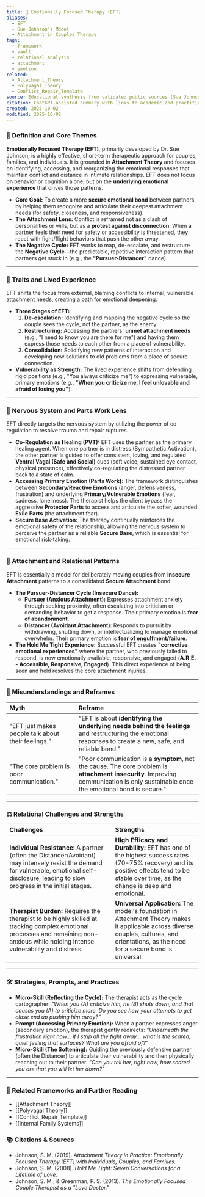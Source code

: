 ```yaml
---
title: 💖 Emotionally Focused Therapy (EFT)
aliases:
  - EFT
  - Sue Johnson's Model
  - Attachment_in_Couples_Therapy
tags:
  - framework
  - vault
  - relational_analysis
  - attachment
  - emotion
related:
  - Attachment_Theory
  - Polyvagal Theory
  - Conflict_Repair_Template
source: Educational synthesis from validated public sources (Sue Johnson's model)
citation: ChatGPT-assisted summary with links to academic and practitioner materials
created: 2025-10-02
modified: 2025-10-02
---
```


<!-- @format -->

### 🧩 Definition and Core Themes

**Emotionally Focused Therapy (EFT)**, primarily developed by Dr. Sue Johnson, is a
highly effective, short-term therapeutic approach for couples, families, and
individuals. It is grounded in **Attachment Theory** and focuses on identifying,
accessing, and reorganizing the emotional responses that maintain conflict and distance
in intimate relationships. EFT does not focus on behavior or cognition alone, but on the
**underlying emotional experience** that drives those patterns.

- **Core Goal:** To create a more **secure emotional bond** between partners by helping
  them recognize and articulate their deepest attachment needs (for safety, closeness,
  and responsiveness).
- **The Attachment Lens:** Conflict is reframed not as a clash of personalities or
  wills, but as a **protest against disconnection**. When a partner feels their need for
  safety or accessibility is threatened, they react with fight/flight behaviors that
  push the other away.
- **The Negative Cycle:** EFT works to map, de-escalate, and restructure the **Negative
  Cycle**—the predictable, repetitive interaction pattern that partners get stuck in
  (e.g., the **"Pursuer-Distancer"** dance).

---

### 🌿 Traits and Lived Experience

EFT shifts the focus from external, blaming conflicts to internal, vulnerable attachment
needs, creating a path for emotional deepening.

- **Three Stages of EFT:**
  1. **De-escalation:** Identifying and mapping the negative cycle so the couple sees
     the cycle, not the partner, as the enemy.
  2. **Restructuring:** Accessing the partners' **unmet attachment needs** (e.g., "I
     need to know you are there for me") and having them express those needs to each
     other from a place of vulnerability.
  3. **Consolidation:** Solidifying new patterns of interaction and developing new
     solutions to old problems from a place of secure connection.
- **Vulnerability as Strength:** The lived experience shifts from defending rigid
  positions (e.g., "You always criticize me") to expressing vulnerable, primary emotions
  (e.g., **"When you criticize me, I feel unlovable and afraid of losing you"**).

---

### 🧠 Nervous System and Parts Work Lens

EFT directly targets the nervous system by utilizing the power of co-regulation to
resolve trauma and repair ruptures.

- **Co-Regulation as Healing (PVT):** EFT uses the partner as the primary healing agent.
  When one partner is in distress (Sympathetic Activation), the other partner is guided
  to offer consistent, loving, and regulated **Ventral Vagal (Safe and Social)** cues
  (soft voice, sustained eye contact, physical presence), effectively co-regulating the
  distressed partner back to a state of calm.
- **Accessing Primary Emotion (Parts Work):** The framework distinguishes between
  **Secondary/Reactive Emotions** (anger, defensiveness, frustration) and underlying
  **Primary/Vulnerable Emotions** (fear, sadness, loneliness). The therapist helps the
  client bypass the aggressive **Protector Parts** to access and articulate the softer,
  wounded **Exile Parts** (the attachment fear).
- **Secure Base Activation:** The therapy continually reinforces the emotional safety of
  the relationship, allowing the nervous system to perceive the partner as a reliable
  **Secure Base**, which is essential for emotional risk-taking.

---

### 💞 Attachment and Relational Patterns

EFT is essentially a model for deliberately moving couples from **Insecure Attachment**
patterns to a consolidated **Secure Attachment** bond.

- **The Pursuer-Distancer Cycle (Insecure Dance):**
  - **Pursuer (Anxious Attachment):** Expresses attachment anxiety through seeking
    proximity, often escalating into criticism or demanding behavior to get a response.
    Their primary emotion is **fear of abandonment**.
  - **Distancer (Avoidant Attachment):** Responds to pursuit by withdrawing, shutting
    down, or intellectualizing to manage emotional overwhelm. Their primary emotion is
    **fear of engulfment/failure**.
- **The Hold Me Tight Experience:** Successful EFT creates **"corrective emotional
  experiences"** where the partner, who previously failed to respond, is now emotionally
  available, responsive, and engaged (**A.R.E. - Accessible, Responsive, Engaged**).
  This direct experience of being seen and held resolves the core attachment injuries.

---

### 🔄 Misunderstandings and Reframes

| Myth                                               | Reframe                                                                                                                                                                             |
| :------------------------------------------------- | :---------------------------------------------------------------------------------------------------------------------------------------------------------------------------------- |
| "EFT just makes people talk about their feelings." | "EFT is about **identifying the underlying needs behind the feelings** and restructuring the emotional responses to create a new, safe, and reliable bond."                         |
| "The core problem is poor communication."          | "Poor communication is a **symptom**, not the cause. The core problem is **attachment insecurity**. Improving communication is only sustainable once the emotional bond is secure." |

---

### ⚖️ Relational Challenges and Strengths

| Challenges                                                                                                                                                                                     | Strengths                                                                                                                                                                                  |
| :--------------------------------------------------------------------------------------------------------------------------------------------------------------------------------------------- | :----------------------------------------------------------------------------------------------------------------------------------------------------------------------------------------- |
| **Individual Resistance:** A partner (often the Distancer/Avoidant) may intensely resist the demand for vulnerable, emotional self-disclosure, leading to slow progress in the initial stages. | **High Efficacy and Durability:** EFT has one of the highest success rates (70-75% recovery) and its positive effects tend to be stable over time, as the change is deep and emotional.    |
| **Therapist Burden:** Requires the therapist to be highly skilled at tracking complex emotional processes and remaining non-anxious while holding intense vulnerability and distress.          | **Universal Application:** The model's foundation in Attachment Theory makes it applicable across diverse couples, cultures, and orientations, as the need for a secure bond is universal. |

---

### 🛠️ Strategies, Prompts, and Practices

- **Micro-Skill (Reflecting the Cycle):** The therapist acts as the cycle cartographer:
  _"When you (A) criticize him, he (B) shuts down, and that causes you (A) to criticize
  more. Do you see how your attempts to get close end up pushing him away?"_
- **Prompt (Accessing Primary Emotion):** When a partner expresses anger (secondary
  emotion), the therapist gently redirects: _"Underneath the frustration right now... if
  I strip all the fight away... what is the scared, quiet feeling that surfaces? What
  are you afraid of?"_
- **Micro-Skill (The Softening):** Guiding the previously defensive partner (often the
  Distancer) to articulate their vulnerability and then physically reaching out to their
  partner. _"Can you tell her, right now, how scared you are that you will let her
  down?"_

---

### 🔗 Related Frameworks and Further Reading

- [[Attachment Theory]]
- [[Polyvagal Theory]]
- [[Conflict_Repair_Template]]
- [[Internal Family Systems]]

### 📚 Citations & Sources

- Johnson, S. M. (2019). _Attachment Theory in Practice: Emotionally Focused Therapy
  (EFT) with Individuals, Couples, and Families._
- Johnson, S. M. (2008). _Hold Me Tight: Seven Conversations for a Lifetime of Love._
- Johnson, S. M., & Greenman, P. S. (2013). _The Emotionally Focused Couple Therapist as
  a "Love Doctor."_
